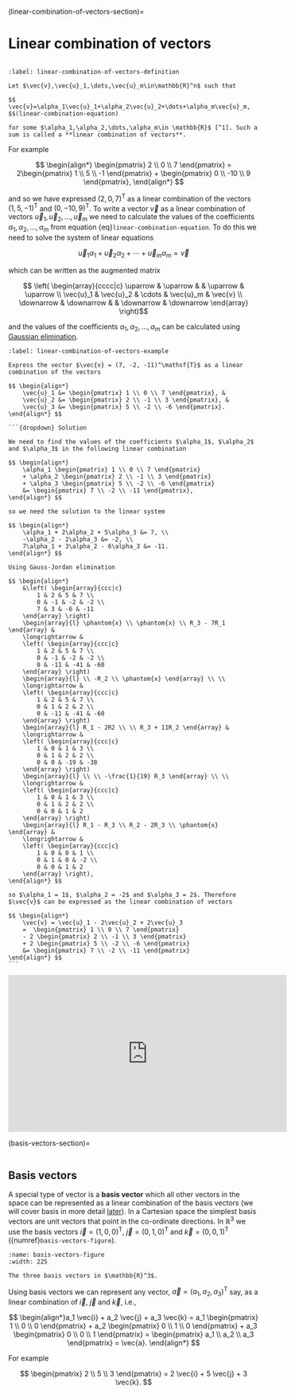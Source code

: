 (linear-combination-of-vectors-section)=

# Linear combination of vectors

```{index} Vector ; linear combination
```

```{prf:definition} Linear combination of vectors
:label: linear-combination-of-vectors-definition

Let $\vec{v},\vec{u}_1,\dots,\vec{u}_m\in\mathbb{R}^n$ such that

$$ \vec{v}=\alpha_1\vec{u}_1+\alpha_2\vec{u}_2+\dots+\alpha_m\vec{u}_m, $$(linear-combination-equation)

for some $\alpha_1,\alpha_2,\dots,\alpha_m\in \mathbb{R}$ [^1]. Such a sum is called a **linear combination of vectors**.
```

[^1]: $\alpha$ is the lowercase Greek character *alpha* and is equivalent to 'a' in the Latin alphabet.

For example

$$ \begin{align*}
    \begin{pmatrix} 2 \\ 0 \\ 7 \end{pmatrix} = 
    2\begin{pmatrix} 1 \\ 5 \\ -1 \end{pmatrix} +
    \begin{pmatrix} 0 \\ -10 \\ 9 \end{pmatrix},
\end{align*} $$

and so we have expressed $(2,0,7)^\mathsf{T}$ as a linear combination of the vectors $(1,5,-1)^\mathsf{T}$ and $(0,-10,9)^\mathsf{T}$. To write a vector $\vec{v}$ as a linear combination of vectors $\vec{u}_1, \vec{u}_2, \ldots, \vec{u}_m$ we need to calculate the values of the coefficients $\alpha_1, \alpha_2, \ldots, \alpha_m$ from equation {eq}`linear-combination-equation`. To do this we need to solve the system of linear equations

$$ \vec{u}_1 \alpha_1 + \vec{u}_2 \alpha_2 + \cdots + \vec{u}_m \alpha_m = \vec{v}$$

which can be written as the augmented matrix

$$ \left( \begin{array}{cccc|c}
    \uparrow & \uparrow & & \uparrow & \uparrow \\
    \vec{u}_1 & \vec{u}_2 & \cdots & \vec{u}_m & \vec{v} \\
    \downarrow & \downarrow & & \downarrow & \downarrow
\end{array} \right)$$

and the values of the coefficients $\alpha_1, \alpha_2, \ldots, \alpha_m$ can be calculated using [Gaussian elimination](gaussian-elimination-section).

````{prf:example}
:label: linear-combination-of-vectors-example

Express the vector $\vec{v} = (7, -2, -11)^\mathsf{T}$ as a linear combination of the vectors

$$ \begin{align*}
    \vec{u}_1 &= \begin{pmatrix} 1 \\ 0 \\ 7 \end{pmatrix}, &
    \vec{u}_2 &= \begin{pmatrix} 2 \\ -1 \\ 3 \end{pmatrix}, &
    \vec{u}_3 &= \begin{pmatrix} 5 \\ -2 \\ -6 \end{pmatrix}.
\end{align*} $$

```{dropdown} Solution

We need to find the values of the coefficients $\alpha_1$, $\alpha_2$ and $\alpha_3$ in the following linear combination

$$ \begin{align*}
    \alpha_1 \begin{pmatrix} 1 \\ 0 \\ 7 \end{pmatrix} 
    + \alpha_2 \begin{pmatrix} 2 \\ -1 \\ 3 \end{pmatrix} 
    + \alpha_3 \begin{pmatrix} 5 \\ -2 \\ -6 \end{pmatrix}
    &= \begin{pmatrix} 7 \\ -2 \\ -11 \end{pmatrix},
\end{align*} $$

so we need the solution to the linear system

$$ \begin{align*}
    \alpha_1 + 2\alpha_2 + 5\alpha_3 &= 7, \\
    -\alpha_2 - 2\alpha_3 &= -2, \\
    7\alpha_1 + 3\alpha_2 - 6\alpha_3 &= -11.
\end{align*} $$

Using Gauss-Jordan elimination

$$ \begin{align*}
    &\left( \begin{array}{ccc|c} 
        1 & 2 & 5 & 7 \\
        0 & -1 & -2 & -2 \\
        7 & 3 & -6 & -11
    \end{array} \right)
    \begin{array}{l} \phantom{x} \\ \phantom{x} \\ R_3 - 7R_1 \end{array} &
    \longrightarrow &
    \left( \begin{array}{ccc|c} 
        1 & 2 & 5 & 7 \\
        0 & -1 & -2 & -2 \\
        0 & -11 & -41 & -60
    \end{array} \right)
    \begin{array}{l} \\ -R_2 \\ \phantom{x} \end{array} \\ \\ 
    \longrightarrow &
    \left( \begin{array}{ccc|c} 
        1 & 2 & 5 & 7 \\
        0 & 1 & 2 & 2 \\
        0 & -11 & -41 & -60
    \end{array} \right)
    \begin{array}{l} R_1 - 2R2 \\ \\ R_3 + 11R_2 \end{array} &
    \longrightarrow &
    \left( \begin{array}{ccc|c} 
        1 & 0 & 1 & 3 \\
        0 & 1 & 2 & 2 \\
        0 & 0 & -19 & -38
    \end{array} \right)
    \begin{array}{l} \\ \\ -\frac{1}{19} R_3 \end{array} \\ \\ 
    \longrightarrow &
    \left( \begin{array}{ccc|c} 
        1 & 0 & 1 & 3 \\
        0 & 1 & 2 & 2 \\
        0 & 0 & 1 & 2
    \end{array} \right)
    \begin{array}{l} R_1 - R_3 \\ R_2 - 2R_3 \\ \phantom{x} \end{array} & 
    \longrightarrow &
    \left( \begin{array}{ccc|c} 
        1 & 0 & 0 & 1 \\
        0 & 1 & 0 & -2 \\
        0 & 0 & 1 & 2
    \end{array} \right),
\end{align*} $$

so $\alpha_1 = 1$, $\alpha_2 = -2$ and $\alpha_3 = 2$. Therefore $\vec{v}$ can be expressed as the linear combination of vectors

$$ \begin{align*}
    \vec{v} = \vec{u}_1 - 2\vec{u}_2 + 2\vec{u}_3
    =  \begin{pmatrix} 1 \\ 0 \\ 7 \end{pmatrix} 
    - 2 \begin{pmatrix} 2 \\ -1 \\ 3 \end{pmatrix} 
    + 2 \begin{pmatrix} 5 \\ -2 \\ -6 \end{pmatrix}
    &= \begin{pmatrix} 7 \\ -2 \\ -11 \end{pmatrix}
\end{align*} $$
```
````

<iframe width="560" height="315" src="https://www.youtube.com/embed/z8gu1kmJyy0?si=7UY3dvJUtOWqwpI1" title="YouTube video player" frameborder="0" allow="accelerometer; autoplay; clipboard-write; encrypted-media; gyroscope; picture-in-picture; web-share" allowfullscreen></iframe>

(basis-vectors-section)=

```{index} Basis vectors
```

## Basis vectors

A special type of vector is a **basis vector** which all other vectors in the space can be represented as a linear combination of the basis vectors (we will cover basis in more detail [later](basis-section)). In a Cartesian space the simplest basis vectors are unit vectors that point in the co-ordinate directions. In $\mathbb{R}^3$ we use the basis vectors $\vec{i} = (1, 0, 0)^\mathsf{T}$, $\vec{j} = (0, 1, 0)^\mathsf{T}$ and $\vec{k} = (0, 0, 1)^\mathsf{T}$ ({numref}`basis-vectors-figure`).

```{figure} ../_images/3_basis_vectors.svg
:name: basis-vectors-figure
:width: 225

The three basis vectors in $\mathbb{R}^3$.
```

Using basis vectors we can represent any vector, $\vec{a} = (a_1, a_2, a_3)^\mathsf{T}$ say, as a linear combination of $\vec{i}$, $\vec{j}$ and $\vec{k}$, i.e.,

$$ \begin{align*}a_1 \vec{i} + a_2 \vec{j} + a_3 \vec{k}
    = a_1 \begin{pmatrix} 1 \\ 0 \\ 0 \end{pmatrix} + a_2 \begin{pmatrix} 0 \\ 1 \\ 0 \end{pmatrix} + a_3
    \begin{pmatrix} 0 \\ 0 \\ 1 \end{pmatrix}
    = \begin{pmatrix} a_1 \\ a_2 \\ a_3 \end{pmatrix} = \vec{a}.
\end{align*} $$

For example

$$ \begin{pmatrix} 2 \\ 5 \\ 3 \end{pmatrix} = 2 \vec{i} + 5 \vec{j} + 3 \vec{k}. $$
